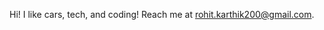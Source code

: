 Hi! I like cars, tech, and coding! Reach me at rohit.karthik200@gmail.com.

<!---
rohit-karthik/rohit-karthik is a ✨ special ✨ repository because its `README.md` (this file) appears on your GitHub profile.
You can click the Preview link to take a look at your changes.
--->

